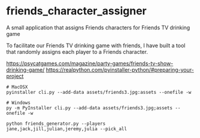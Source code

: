# friends_character_assigner
A small application that assigns Friends characters for Friends TV drinking game

To facilitate our Friends TV drinking game with friends, I have built a tool that randomly assigns each player to a Friends character.

https://psycatgames.com/magazine/party-games/friends-tv-show-drinking-game/
https://realpython.com/pyinstaller-python/#preparing-your-project

```
# MacOSX
pyinstaller cli.py --add-data assets/friends3.jpg:assets --onefile -w

# Windows
py -m PyInstaller cli.py --add-data assets/friends3.jpg;assets --onefile -w

python friends_generator.py --players jane,jack,jill,julian,jeremy,julia --pick_all
```
